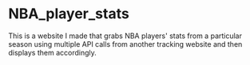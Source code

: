 # NBA_player_stats
This is a website I made that grabs NBA players' stats from a particular season using multiple API calls from another tracking website and then displays them accordingly.
